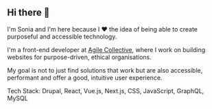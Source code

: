 ## Hi there 👋
I'm Sonia and I'm here because I ❤️ the idea of being able to create purposeful and accessible technology. 

I'm a front-end developer at [Agile Collective](https://agile.coop/), where I work on building websites for purpose-driven, ethical organisations. 

My goal is not to just find solutions that work but are also accessible, performant and offer a good, intuitive user experience. 

Tech Stack: Drupal, React, Vue.js, Next.js, CSS, JavaScript, GraphQL, MySQL
